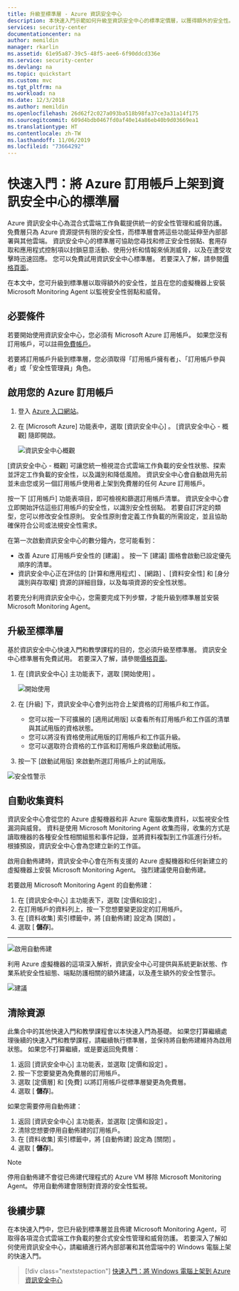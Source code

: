 ```yaml
---
title: 升級至標準層 - Azure 資訊安全中心
description: 本快速入門示範如何升級至資訊安全中心的標準定價層，以獲得額外的安全性。
services: security-center
documentationcenter: na
author: memildin
manager: rkarlin
ms.assetid: 61e95a87-39c5-48f5-aee6-6f90ddcd336e
ms.service: security-center
ms.devlang: na
ms.topic: quickstart
ms.custom: mvc
ms.tgt_pltfrm: na
ms.workload: na
ms.date: 12/3/2018
ms.author: memildin
ms.openlocfilehash: 26d62f2c027a093ba518b98fa37ce3a31a14f175
ms.sourcegitcommit: 609d4bdb0467fd0af40e14a86eb40b9d03669ea1
ms.translationtype: HT
ms.contentlocale: zh-TW
ms.lasthandoff: 11/06/2019
ms.locfileid: "73664292"
---
```

# <a name="quickstart-onboard-your-azure-subscription-to-security-center-standard"></a>快速入門：將 Azure 訂用帳戶上架到資訊安全中心的標準層
Azure 資訊安全中心為混合式雲端工作負載提供統一的安全性管理和威脅防護。 免費層只為 Azure 資源提供有限的安全性，而標準層會將這些功能延伸至內部部署與其他雲端。 資訊安全中心的標準層可協助您尋找和修正安全性弱點、套用存取和應用程式控制項以封鎖惡意活動、使用分析和情報來偵測威脅，以及在遭受攻擊時迅速回應。 您可以免費試用資訊安全中心標準層。 若要深入了解，請參閱[價格頁面](https://azure.microsoft.com/pricing/details/security-center/)。

在本文中，您可升級到標準層以取得額外的安全性，並且在您的虛擬機器上安裝 Microsoft Monitoring Agent 以監視安全性弱點和威脅。

## <a name="prerequisites"></a>必要條件
若要開始使用資訊安全中心，您必須有 Microsoft Azure 訂用帳戶。 如果您沒有訂用帳戶，可以註冊[免費帳戶](https://azure.microsoft.com/pricing/free-trial/)。

若要將訂用帳戶升級到標準層，您必須取得「訂用帳戶擁有者」、「訂用帳戶參與者」或「安全性管理員」角色。

## <a name="enable-your-azure-subscription"></a>啟用您的 Azure 訂用帳戶

1. 登入 [Azure 入口網站](https://azure.microsoft.com/features/azure-portal/)。
2. 在 [Microsoft Azure]  功能表中，選取 [資訊安全中心]  。 [資訊安全中心 - 概觀]  隨即開啟。

   ![資訊安全中心概觀][2]

[資訊安全中心 - 概觀]  可讓您統一檢視混合式雲端工作負載的安全性狀態、探索並評定工作負載的安全性，以及識別和降低風險。 資訊安全中心會自動啟用先前並未由您或另一個訂用帳戶使用者上架到免費層的任何 Azure 訂用帳戶。

按一下 [訂用帳戶]  功能表項目，即可檢視和篩選訂用帳戶清單。 資訊安全中心會立即開始評估這些訂用帳戶的安全性，以識別安全性弱點。 若要自訂評定的類型，您可以修改安全性原則。 安全性原則會定義工作負載的所需設定，並且協助確保符合公司或法規安全性需求。

在第一次啟動資訊安全中心的數分鐘內，您可能看到：

- 改善 Azure 訂用帳戶安全性的 [建議]  。 按一下 [建議]  圖格會啟動已設定優先順序的清單。
- 資訊安全中心正在評估的 [計算和應用程式]  、[網路]  、[資料安全性]  和 [身分識別與存取權]  資源的詳細目錄，以及每項資源的安全性狀態。

若要充分利用資訊安全中心，您需要完成下列步驟，才能升級到標準層並安裝 Microsoft Monitoring Agent。

## <a name="upgrade-to-the-standard-tier"></a>升級至標準層
基於資訊安全中心快速入門和教學課程的目的，您必須升級至標準層。 資訊安全中心標準層有免費試用。 若要深入了解，請參閱[價格頁面](https://azure.microsoft.com/pricing/details/security-center/)。 

1. 在 [資訊安全中心] 主功能表下，選取 [開始使用]  。
 
   ![開始使用][4]

2. 在 [升級]  下，資訊安全中心會列出符合上架資格的訂用帳戶和工作區。 
   - 您可以按一下可擴展的 [適用試用版]  以查看所有訂用帳戶和工作區的清單與其試用版的資格狀態。
   -    您可以將沒有資格使用試用版的訂用帳戶和工作區升級。
   -    您可以選取符合資格的工作區和訂用帳戶來啟動試用版。
3. 按一下 [啟動試用版]  來啟動所選訂用帳戶上的試用版。


  ![安全性警示][9]

## <a name="automate-data-collection"></a>自動收集資料
資訊安全中心會從您的 Azure 虛擬機器和非 Azure 電腦收集資料，以監視安全性漏洞與威脅。 資料是使用 Microsoft Monitoring Agent 收集而得，收集的方式是讀取機器的各種安全性相關組態和事件記錄，並將資料複製到工作區進行分析。 根據預設，資訊安全中心會為您建立新的工作區。

啟用自動佈建時，資訊安全中心會在所有支援的 Azure 虛擬機器和任何新建立的虛擬機器上安裝 Microsoft Monitoring Agent。 強烈建議使用自動佈建。

若要啟用 Microsoft Monitoring Agent 的自動佈建：

1. 在 [資訊安全中心] 主功能表下，選取 [定價和設定]  。
2. 在訂用帳戶的資料列上，按一下您想要變更設定的訂用帳戶。
3. 在 [資料收集]  索引標籤中，將 [自動佈建]  設定為 [開啟]  。
4. 選取 [ **儲存**]。
---
  ![啟用自動佈建][6]

利用 Azure 虛擬機器的這項深入解析，資訊安全中心可提供與系統更新狀態、作業系統安全性組態、端點防護相關的額外建議，以及產生額外的安全性警示。

  ![建議][8]

## <a name="clean-up-resources"></a>清除資源
此集合中的其他快速入門和教學課程會以本快速入門為基礎。 如果您打算繼續處理後續的快速入門和教學課程，請繼續執行標準層，並保持將自動佈建維持為啟用狀態。 如果您不打算繼續，或是要返回免費層：

1. 返回 [資訊安全中心] 主功能表，並選取 [定價和設定]  。
2. 按一下您要變更為免費層的訂用帳戶。
3. 選取 [定價層]  和 [免費]  以將訂用帳戶從標準層變更為免費層。
5. 選取 [ **儲存**]。

如果您需要停用自動佈建：

1. 返回 [資訊安全中心] 主功能表，並選取 [定價和設定]  。
2. 清除您想要停用自動佈建的訂用帳戶。
3. 在 [資料收集]  索引標籤中，將 [自動佈建]  設定為 [關閉]  。
4. 選取 [ **儲存**]。

>[!NOTE]
> 停用自動佈建不會從已佈建代理程式的 Azure VM 移除 Microsoft Monitoring Agent。 停用自動佈建會限制對資源的安全性監視。
>

## <a name="next-steps"></a>後續步驟
在本快速入門中，您已升級到標準層並且佈建 Microsoft Monitoring Agent，可取得各項混合式雲端工作負載的整合式安全性管理和威脅防護。 若要深入了解如何使用資訊安全中心，請繼續進行將內部部署和其他雲端中的 Windows 電腦上架的快速入門。

> [!div class="nextstepaction"]
> [快速入門：將 Windows 電腦上架到 Azure 資訊安全中心](quick-onboard-windows-computer.md)

<!--Image references-->
[2]: ./media/security-center-get-started/overview.png
[4]: ./media/security-center-get-started/get-started.png
[5]: ./media/security-center-get-started/pricing.png
[6]: ./media/security-center-get-started/enable-automatic-provisioning.png
[7]: ./media/security-center-get-started/security-alerts.png
[8]: ./media/security-center-get-started/recommendations.png
[9]: ./media/security-center-get-started/select-subscription.png
